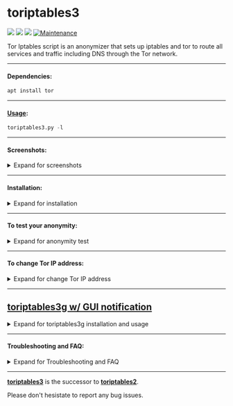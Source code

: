 # toriptables3

![](https://img.shields.io/badge/toriptables3-python_3.8-blue.svg?style=flat-square) ![](https://img.shields.io/badge/dependencies-tor-orange.svg?style=flat-square) ![](https://img.shields.io/badge/GPL-v2-blue.svg?style=flat-square) [![Maintenance](https://img.shields.io/badge/Maintained%3F-yes-green.svg?style=flat-square)](https://github.com/ruped24/toriptables3/graphs/commit-activity)

Tor Iptables script is an anonymizer that sets up iptables and tor to route all services and traffic including DNS through the Tor network.

---

#### Dependencies:
```bash
apt install tor
```
---

#### [Usage](https://drive.google.com/file/d/1pYBizuYq6OpWbLqZqgll9PJwJu7MMhhT/view?usp=sharing):
```python
toriptables3.py -l
```
---

#### Screenshots:
<details><summary>Expand for screenshots</summary>
 
* [Screenshot Kali Linux ](https://drive.google.com/file/d/1uhBPftxaqbW2W6IC3CzpT1mqDQ8KQDCE/view?usp=sharing)
 
* [Screenshot Linux Mint](https://drive.google.com/file/d/1xqvqIQe_jfi-PqfVCn8Fq9yZ7MAUqns-/view?usp=sharing)

* [Tor IPTables rules loaded](https://drive.google.com/file/d/0B79r4wTVj-CZT0NMV2VZRTM1REE/view)
 
 </details>

---

#### Installation:
<details><summary>Expand for installation</summary>
<br>
 
```bash
sudo mv toriptables3.py /usr/local/bin
```

***

#### Installation Methods:
<details><summary>Expand for installation Methods</summary>
<br>

```diff
- Replace toriptables2 with toriptables3.
```

[► Installation Methods](https://github.com/ruped24/toriptables2/wiki/Optional-Installation-methods-for-toriptables2.py)

</details>

</details>

---

#### To test your anonymity:
<details><summary>Expand for anonymity test</summary>
<br>
 
* [Check My IPx](https://ipx.ac/)
* [Check Tor Project](https://check.torproject.org)
* [Do I leak](http://www.doileak.com/)
* [DNS leak test](http://dnsleaktest.com)
* [Test IPv6](http://ipv6-test.com/)
* [What is my proxy](http://whatismyproxy.com)
* [What every Browser knows about you](http://webkay.robinlinus.com/)

</details>

---

#### To change Tor IP address:
<details><summary>Expand for change Tor IP address</summary>
<br>

```bash
toriptables3.py -r
```
</details>

---

## [toriptables3g w/ GUI notification](https://bitbucket.org/ruped24/toriptables3g/src)
<details><summary>Expand for toriptables3g installation and usage</summary>

#### Dependencies:

```bash
apt install tor
```
***

#### Screenshots:
<details><summary>Expand for screenshots</summary>
<br>
 
* [Kali Linux, Rolling Edition [ON]](https://drive.google.com/file/d/136xanPctr35oHxshW5abVGyFg0cslzV4/view?usp=sharing)
* [Kali Linux, Rolling Edition [OFF]](https://drive.google.com/file/d/1lDKIrx4XQpObjHUJ2t9ESa93z9XD4Shd/view?usp=sharing)

</details>

***

#### Usage Demo:
<details><summary>Exapand for notification demo</summary>
 <br>
 
* [Kali Linux, Rolling Edition [Demo]](https://drive.google.com/file/d/1kWdp8ciWTX5onuinR-3DjYKgcTFh9QJM/view?usp=sharing)

</details>

</details>

---

#### Troubleshooting and FAQ:
<details><summary>Expand for Troubleshooting and FAQ</summary>
 <br>
 
 [► **Troubleshooting and FAQ**](https://github.com/ruped24/toriptables2/wiki/Troubleshooting)

</details>

---

**[toriptables3](https://github.com/ruped24/toriptables3/issues/1)** is the successor to **[toriptables2](https://github.com/ruped24/toriptables2#toriptables2)**.

Please don't hesistate to report any bug issues.
